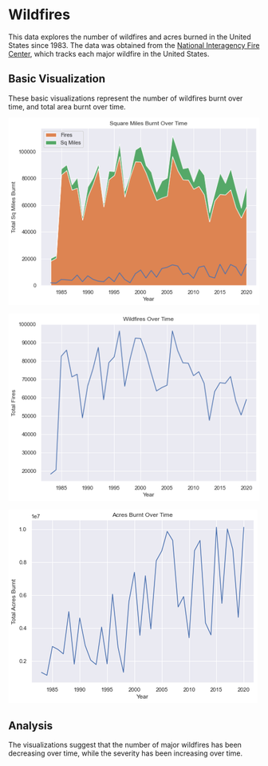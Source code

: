 # Wildfires
This data explores the number of wildfires and acres burned in the United States since 1983. The data was obtained from the [National Interagency Fire Center](https://www.nifc.gov/fire-information/statistics/wildfires), which tracks each major wildfire in the United States. 

## Basic Visualization
These basic visualizations represent the number of wildfires burnt over time, and total area burnt over time. 

![milesburnt](https://github.com/HaleyEgan/Wildfires/blob/main/square_miles_burt_over_time.png)

![wildfires](https://github.com/HaleyEgan/Wildfires/blob/main/number_wildfires_over_time.png)

![acresburnt](https://github.com/HaleyEgan/Wildfires/blob/main/acres_burnt_over_time.png)

## Analysis
The visualizations suggest that the number of major wildfires has been decreasing over time, while the severity has been increasing over time. 
